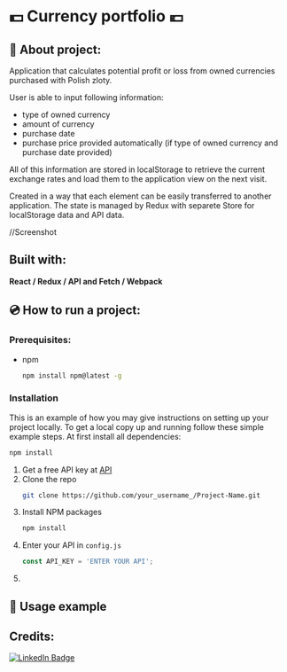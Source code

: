 

# :dollar: Currency portfolio  :euro:
## :small_orange_diamond: About project:
Application that calculates potential profit or loss from owned currencies purchased with Polish zloty. 

User is able to input following information:
* type of owned currency
* amount of currency
* purchase date
* purchase price provided automatically (if type of owned currency and purchase date provided)

All of this information are stored in localStorage to retrieve the current exchange rates and load them to the application view on the next visit.


Created in a way that each element can be easily transferred to another application. The state is managed by Redux with separete Store for localStorage data and API data. 

//Screenshot

## Built with:



**React / Redux / API and Fetch / Webpack** 
 
## :cd: How to run a project:

### Prerequisites:
* npm 

  ```sh
  npm install npm@latest -g
  ```

### Installation
This is an example of how you may give instructions on setting up your project locally.
To get a local copy up and running follow these simple example steps.
At first install all dependencies:
```sh
npm install
```
1. Get a free API key at [API](https://exchangeratesapi.io/)
2. Clone the repo
   ```sh
   git clone https://github.com/your_username_/Project-Name.git
   ```
3. Install NPM packages
   ```sh
   npm install
   ```
4. Enter your API in `config.js`
   ```js
   const API_KEY = 'ENTER YOUR API';
   ```
5. 

## :small_orange_diamond: Usage example

## Credits:
[![LinkedIn Badge](https://img.shields.io/badge/LinkedIn-0077B5?style=for-the-badge&logo=linkedin&logoColor=white)](https://www.linkedin.com/in/agnieszkaszostak/)


